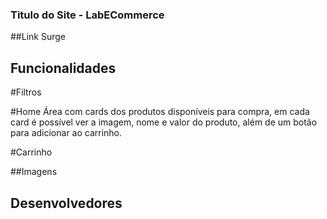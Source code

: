 ### Titulo do Site - LabECommerce

##Link Surge

## Funcionalidades

#Filtros

#Home
Área com cards dos produtos disponíveis para compra, em cada card é possível ver a imagem, nome e valor do produto, além de um botão para adicionar ao carrinho.

#Carrinho

##Imagens

## Desenvolvedores
